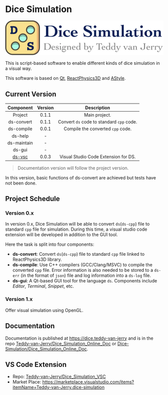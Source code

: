 # Dice Simulation

![Dice Simulation Logo](src/img/icon/ds-banner.png)

This is script-based software to enable different kinds of dice simulation in a visual way.

This software is based on [Qt](https://qt.io), [ReactPhysics3D](https://github.com/DanielChappuis/reactphysics3d) and [AStyle](https://sourceforge.net/projects/astyle).

## Current Version

|  Component  | Version | Description |
| :---------: | :-----: | :---------: |
|   Project   |  0.1.1  | Main project. |
| ds-convert  |  0.1.1  | Convert `ds` code to standard `cpp` code. |
| ds-compile  |  0.0.1  | Compile the converted `cpp` code. |
|   ds-help   |    -    |             |
| ds-maintain |    -    |             |
|   ds-gui    |    -    |             |
| [ds-vsc](https://github.com/Teddy-van-Jerry/Dice_Simulation_VSC) |  0.0.3  | Visual Studio Code Extension for DS. |

> Documentation version will follow the project version.

In this version, basic functions of ds-convert are achieved but tests have not been done.

## Project Schedule

### Version 0.x

In version 0.x, Dice Simulation will be able to convert `ds`(`ds-cpp`) file to standard `cpp` file for simulation.
During this time, a visual studio code extension will be developed in addition to the GUI tool.

Here the task is split into four components:
- **ds-convert**: Convert `ds`(`ds-cpp`) file to standard `cpp` file linked to ReactPhysics3D library.
- **ds-compile**: Use C++ compilers (GCC/Clang/MSVC) to compile the converted `cpp` file. Error information is also needed to be stored to a `ds-err` (in the format of `json`) file and log information into a `ds-log` file.
- **ds-gui**: A Qt-based GUI tool for the language `ds`. Components include *Editor*, *Terminal*, *Snippet*, etc.

### Version 1.x

Offer visual simulation using OpenGL.

## Documentation

Documentation is published at https://dice.teddy-van-jerry and is in the repo [Teddy-van-Jerry/Dice_Simulation_Online_Doc](https://github.com/Teddy-van-Jerry/Dice_Simulation_Online_Doc) or [Dice-Simulation/Dice_Simulation_Online_Doc](https://github.com/Teddy-van-Jerry/Dice_Simulation_Online_Doc).

## VS Code Extension

- Repo: [Teddy-van-Jerry/Dice_Simulation_VSC](https://github.com/Teddy-van-Jerry/Dice_Simulation_VSC)
- Market Place: https://marketplace.visualstudio.com/items?itemName=Teddy-van-Jerry.dice-simulation
